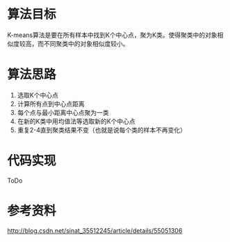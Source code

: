 
# 算法目标
K-means算法是要在所有样本中找到K个中心点，聚为K类。使得聚类中的对象相似度较高，而不同聚类中的对象相似度较小。
# 算法思路
1. 选取K个中心点
2. 计算所有点到中心点距离
3. 每个点与最小距离中心点聚为一类
4. 在新的K类中用均值法等选取新的K个中心点
5. 重复2-4直到聚类结果不变（也就是说每个类的样本不再变化）
# 代码实现
ToDo


# 参考资料
http://blog.csdn.net/sinat_35512245/article/details/55051306
